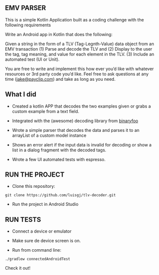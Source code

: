 ## EMV PARSER

This is a simple Kotlin Application built as a coding challenge with the following requirements

Write an Android app in Kotlin that does the following:

Given a string in the form of a TLV (Tag-Legnth-Value) data object from an EMV transaction
(1) Parse and decode the TLV and
(2) Display to the user the tag, tag meaning, and value for each element in the TLV.
(3) Include an automated test (UI or Unit).

You are free to write and implement this how ever you’d like with whatever resources or 3rd party code you’d like. Feel free to ask questions at any time (jake@payclip.com) and take as long as you need.

## What I did

- Created a kotlin APP that decodes the two examples given or grabs a custom example from a text field.

- Integrated with the (awesome) decoding library from [binaryfoo](https://github.com/binaryfoo/emv-bertlv)

- Wrote a simple parser that decodes the data and parses it to an arrayList of a custom model instance

- Shows an error alert if the input data is invalid for decoding or show a list in a dialog fragment with the decoded tags.

- Wrote a few UI automated tests with espresso.

## RUN THE PROJECT

 - Clone this repository:
 ```
 git clone https://github.com/luisgj/tlv-decoder.git
 ```
- Run the project in Android Studio

## RUN TESTS

- Connect a device or emulator

- Make sure de device screen is on.

- Run from command line:
```
./gradlew connectedAndroidTest
```

Check it out!